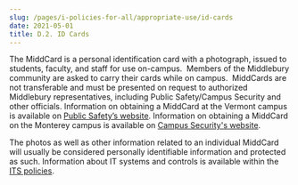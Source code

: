 ```yaml
---
slug: /pages/i-policies-for-all/appropriate-use/id-cards
date: 2021-05-01
title: D.2. ID Cards
---
```

The MiddCard is a personal identification card with a photograph, issued to students, faculty, and staff for use on-campus.  Members of the Middlebury community are asked to carry their cards while on campus.  MiddCards are not transferable and must be presented on request to authorized Middlebury representatives, including Public Safety/Campus Security and other officials. Information on obtaining a MiddCard at the Vermont campus is available on [Public Safety’s website](https://www.middlebury.edu/office/public-safety). Information on obtaining a MiddCard on the Monterey campus is available on [Campus Security's website](https://www.middlebury.edu/institute/offices-services/security).

The photos as well as other information related to an individual MiddCard will usually be considered personally identifiable information and protected as such. Information about IT systems and controls is available within the [ITS policies](https://www.middlebury.edu/office/information-technology-services/policies).